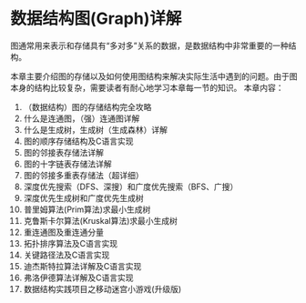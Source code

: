 # 数据结构图(Graph)详解
 
图通常用来表示和存储具有“多对多”关系的数据，是数据结构中非常重要的一种结构。

本章主要介绍图的存储以及如何使用图结构来解决实际生活中遇到的问题。由于图本身的结构比较复杂，需要读者有耐心地学习本章每一节的知识。
本章内容：
1. （数据结构）图的存储结构完全攻略
2. 什么是连通图，（强）连通图详解
3. 什么是生成树，生成树（生成森林）详解
4. 图的顺序存储结构及C语言实现
5. 图的邻接表存储法详解
6. 图的十字链表存储法详解
7. 图的邻接多重表存储法（超详细）
8. 深度优先搜索（DFS、深搜）和广度优先搜索（BFS、广搜）
9. 深度优先生成树和广度优先生成树
10. 普里姆算法(Prim算法)求最小生成树
11. 克鲁斯卡尔算法(Kruskal算法)求最小生成树
12. 重连通图及重连通分量
13. 拓扑排序算法及C语言实现
14. 关键路径法及C语言实现
15. 迪杰斯特拉算法详解及C语言实现
16. 弗洛伊德算法详解及C语言实现
17. 数据结构实践项目之移动迷宫小游戏(升级版)